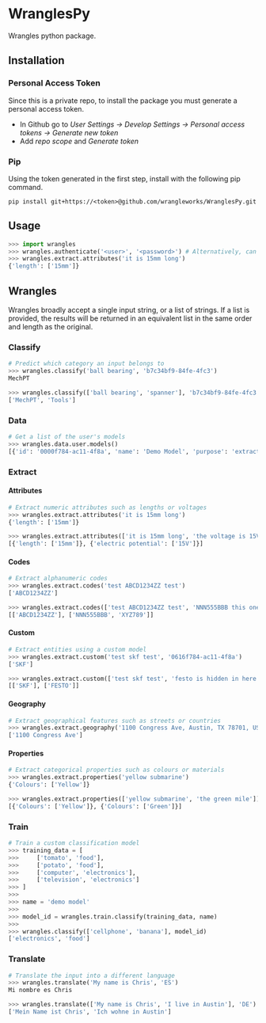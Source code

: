 # WranglesPy

Wrangles python package.

## Installation

### Personal Access Token
Since this is a private repo, to install the package you must generate a personal access token.

 - In Github go to *User Settings -> Develop Settings -> Personal access tokens -> Generate new token*
 - Add *repo scope* and *Generate token*

### Pip

Using the token generated in the first step, install with the following pip command.

```shell
pip install git+https://<token>@github.com/wrangleworks/WranglesPy.git
```

## Usage

```python
>>> import wrangles
>>> wrangles.authenticate('<user>', '<password>') # Alternatively, can be passed as the enviroment variables WRANGLES_USER and WRANGLES_PASSWORD
>>> wrangles.extract.attributes('it is 15mm long')
{'length': ['15mm']}
```

## Wrangles

Wrangles broadly accept a single input string, or a list of strings. If a list is provided, the results will be returned in an equivalent list in the same order and length as the original.

### Classify
```python
# Predict which category an input belongs to
>>> wrangles.classify('ball bearing', 'b7c34bf9-84fe-4fc3')
MechPT

>>> wrangles.classify(['ball bearing', 'spanner'], 'b7c34bf9-84fe-4fc3')
['MechPT', 'Tools']
```

### Data
```python
# Get a list of the user's models
>>> wrangles.data.user.models()
[{'id': '0000f784-ac11-4f8a', 'name': 'Demo Model', 'purpose': 'extract', 'status': 'Ready', 'type': 'user'}, ...]
```

### Extract

#### Attributes
```python
# Extract numeric attributes such as lengths or voltages
>>> wrangles.extract.attributes('it is 15mm long')
{'length': ['15mm']}

>>> wrangles.extract.attributes(['it is 15mm long', 'the voltage is 15V'])
[{'length': ['15mm']}, {'electric potential': ['15V']}]
```

#### Codes
```python
# Extract alphanumeric codes
>>> wrangles.extract.codes('test ABCD1234ZZ test')
['ABCD1234ZZ']

>>> wrangles.extract.codes(['test ABCD1234ZZ test', 'NNN555BBB this one has two XYZ789'])
[['ABCD1234ZZ'], ['NNN555BBB', 'XYZ789']]
```

#### Custom
```python
# Extract entities using a custom model
>>> wrangles.extract.custom('test skf test', '0616f784-ac11-4f8a')
['SKF']

>>> wrangles.extract.custom(['test skf test', 'festo is hidden in here'], '0616f784-ac11-4f8a')
[['SKF'], ['FESTO']]
```
#### Geography
```python
# Extract geographical features such as streets or countries
>>> wrangles.extract.geography('1100 Congress Ave, Austin, TX 78701, USA', 'streets')
['1100 Congress Ave']
```

#### Properties
```python
# Extract categorical properties such as colours or materials
>>> wrangles.extract.properties('yellow submarine')
{'Colours': ['Yellow']}

>>> wrangles.extract.properties(['yellow submarine', 'the green mile'])
[{'Colours': ['Yellow']}, {'Colours': ['Green']}]
```

### Train
```python
# Train a custom classification model
>>> training_data = [
>>>     ['tomato', 'food'],
>>>     ['potato', 'food'],
>>>     ['computer', 'electronics'],
>>>     ['television', 'electronics']
>>> ]
>>> 
>>> name = 'demo model'
>>> 
>>> model_id = wrangles.train.classify(training_data, name)
>>> 
>>> wrangles.classify(['cellphone', 'banana'], model_id)
['electronics', 'food']
```



### Translate
```python
# Translate the input into a different language
>>> wrangles.translate('My name is Chris', 'ES')
Mi nombre es Chris

>>> wrangles.translate(['My name is Chris', 'I live in Austin'], 'DE')
['Mein Name ist Chris', 'Ich wohne in Austin']
```